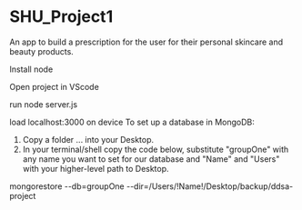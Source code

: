 # SHU_Project1

An app to build a prescription for the user for their personal skincare and beauty products.


Install node

Open project in VScode

run node server.js

load localhost:3000 on device
To set up a database in MongoDB:
1. Copy a folder ... into your Desktop.
2. In your terminal/shell copy the code below, substitute "groupOne" with any name you want to set for our database and "Name" and "Users" with your higher-level path to Desktop. 

mongorestore --db=groupOne --dir=/Users/!Name!/Desktop/backup/ddsa-project


